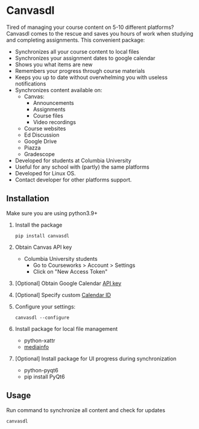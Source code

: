 # Canvasdl

Tired of managing your course content on 5-10 different platforms? 
Canvasdl comes to the rescue and saves you hours of work when studying and completing assignments.
This convenient package:
- Synchronizes all your course content to local files
- Synchronizes your assignment dates to google calendar
- Shows you what items are new
- Remembers your progress through course materials
- Keeps you up to date without overwhelming you with useless notifications
- Synchronizes content available on:
   - Canvas:
     - Announcements
     - Assignments
     - Course files
     - Video recordings
   - Course websites
   - Ed Discussion
   - Google Drive
   - Piazza
   - Gradescope
- Developed for students at Columbia University 
- Useful for any school with (partly) the same platforms
- Developed for Linux OS. 
- Contact developer for other platforms support.

## Installation

Make sure you are using python3.9+

1) Install the package
    ```shell
    pip install canvasdl
    ```
2) Obtain Canvas API key
    - Columbia University students
      - Go to Courseworks > Account > Settings
      - Click on "New Access Token"

3) [Optional] Obtain Google Calendar [API key](https://developers.google.com/calendar/api/quickstart/python#authorize_credentials_for_a_desktop_application)
4) [Optional] Specify custom [Calendar ID](https://xfanatical.com/blog/how-to-find-your-google-calendar-id/)
5) Configure your settings:
   ```shell
   canvasdl --configure
   ```
6) Install package for local file management
   - python-xattr
   - [mediainfo](https://manpages.ubuntu.com/manpages/bionic/man1/mediainfo.1.html)
7) [Optional] Install package for UI progress during synchronization
   - python-pyqt6
   - pip install PyQt6

## Usage
Run command to synchronize all content and check for updates
```shell
canvasdl
```

